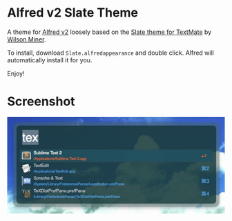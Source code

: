 # Alfred v2 Slate Theme

A theme for [Alfred v2](http://www.alfredapp.com/) loosely based on the [Slate theme for TextMate](http://media.wilsonminer.com/share/textmate/slate/Slate.tmtheme) by [Wilson Miner](http://wilsonminer.com/).

To install, download `Slate.alfredappearance` and double click. Alfred will automatically install it for you.

Enjoy!

# Screenshot
![](screen.jpg)